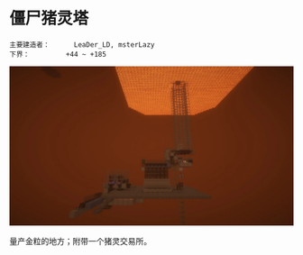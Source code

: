 # 僵尸猪灵塔

```
主要建造者：		LeaDer_LD, msterLazy
下界：			+44 ~ +185
```

![](/img/place/僵尸猪灵塔.webp)

量产金粒的地方；附带一个猪灵交易所。
